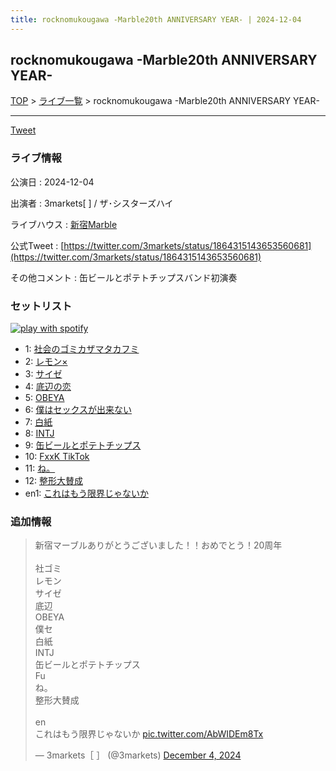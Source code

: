 ```yaml
---
title: rocknomukougawa -Marble20th ANNIVERSARY YEAR- | 2024-12-04
---
```

## rocknomukougawa -Marble20th ANNIVERSARY YEAR-

[TOP](/setlist/) > [ライブ一覧](lives.html) > rocknomukougawa -Marble20th ANNIVERSARY YEAR-

___

<a href="https://twitter.com/share?ref_src=twsrc%5Etfw" data-text="3markets[ ]セットリスト > rocknomukougawa -Marble20th ANNIVERSARY YEAR-" class="twitter-share-button" data-via="3markets" data-hashtags="3markets" data-related="3markets" data-show-count="false">Tweet</a>

### ライブ情報

公演日
:    2024-12-04

出演者
:    3markets[ ] / ザ･シスターズハイ

ライブハウス
:    [新宿Marble](livehouse078.html)

公式Tweet
:    [https://twitter.com/3markets/status/1864315143653560681](https://twitter.com/3markets/status/1864315143653560681)

その他コメント
:    缶ビールとポテトチップスバンド初演奏

### セットリスト


[![play with spotify](images/spotify-icon.png)](https://open.spotify.com/playlist/5we9jSQY3wTcMkY2brUQJC)



*  1: [社会のゴミカザマタカフミ](song002.html)
*  2: [レモン×](song003.html)
*  3: [サイゼ](song004.html)
*  4: [底辺の恋](song008.html)
*  5: [OBEYA](song021.html)
*  6: [僕はセックスが出来ない](song006.html)
*  7: [白紙](song098.html)
*  8: [INTJ](song096.html)
*  9: [缶ビールとポテトチップス](song043.html)
*  10: [FxxK TikTok](song082.html)
*  11: [ね。](song076.html)
*  12: [整形大賛成](song005.html)
*  en1: [これはもう限界じゃないか](song081.html)


### 追加情報



<blockquote class="twitter-tweet"><p lang="ja" dir="ltr">新宿マーブルありがとうございました！！おめでとう！20周年<br><br>社ゴミ<br>レモン<br>サイゼ<br>底辺<br>OBEYA<br>僕セ<br>白紙<br>INTJ<br>缶ビールとポテトチップス<br>Fu<br>ね。<br>整形大賛成<br><br>en<br>これはもう限界じゃないか <a href="https://t.co/AbWIDEm8Tx">pic.twitter.com/AbWIDEm8Tx</a></p>&mdash; 3markets［ ］ (@3markets) <a href="https://twitter.com/3markets/status/1864315143653560681?ref_src=twsrc%5Etfw">December 4, 2024</a></blockquote>
<script async src="https://platform.twitter.com/widgets.js" charset="utf-8"></script>




<script async src="https://platform.twitter.com/widgets.js" charset="utf-8"></script>